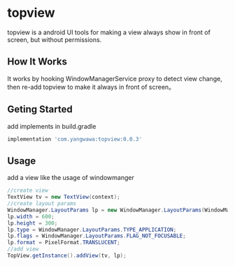 # topview
topview is a android UI tools for making a view always show in front of screen, but without permissions.

## How It Works

It works by hooking WindowManagerService proxy to detect view change, then re-add topview to make it always in front of screen。

## Geting Started

add implements in build.gradle

```groovy
implementation 'com.yangwawa:topview:0.0.3'
```

## Usage

add a view like the usage of windowmanger

```java
//create view
TextView tv = new TextView(context);
//create layout params
WindowManager.LayoutParams lp = new WindowManager.LayoutParams(WindowManager.LayoutParams.WRAP_CONTENT,WindowManager.LayoutParams.WRAP_CONTENT);
lp.width = 600;
lp.height = 300;
lp.type = WindowManager.LayoutParams.TYPE_APPLICATION;
lp.flags = WindowManager.LayoutParams.FLAG_NOT_FOCUSABLE;
lp.format = PixelFormat.TRANSLUCENT;
//add view
TopView.getInstance().addView(tv, lp);
```



